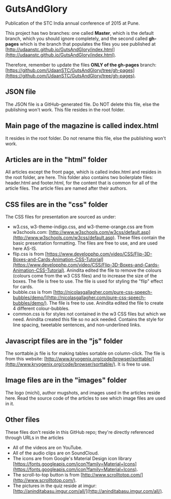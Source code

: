 # GutsAndGlory
Publication of the STC India annual conference of 2015 at Pune.

This project has two branches: one called **Master**, which is the default branch, which you should ignore completely, and the second called **gh-pages** which is the branch that populates the files you see published at [http://udaanstc.github.io/GutsAndGlory/index.html](http://udaanstc.github.io/GutsAndGlory/index.html).

Therefore, remember to update the files **ONLY of the gh-pages** branch: [https://github.com/UdaanSTC/GutsAndGlory/tree/gh-pages](https://github.com/UdaanSTC/GutsAndGlory/tree/gh-pages).

## JSON file
The JSON file is a GitHub-generated file. Do NOT delete this file, else the publishing won't work. This file resides in the root folder.

## Main page of the magazine is called index.html
It resides in the root folder. Do not rename this file, else the publishing won't work.

## Articles are in the "html" folder
All articles except the front page, which is called index.html and resides in the root folder, are here.
This folder also contains two boilerplate files: header.html and footer.html, for the content that is common for all of the article files.
The article files are named after their authors.

## CSS files are in the "css" folder
The CSS files for presentation are sourced as under:
- w3.css, w3-theme-indigo.css, and w3-theme-orange.css are from w3schools.com: [http://www.w3schools.com/w3css/default.asp](http://www.w3schools.com/w3css/default.asp). These files contain the basic presentation formatting. The files are free to use, and are used here AS-IS.
- flip.css is from [https://www.developphp.com/video/CSS/Flip-3D-Boxes-and-Cards-Animation-CSS-Tutorial](https://www.developphp.com/video/CSS/Flip-3D-Boxes-and-Cards-Animation-CSS-Tutorial). Anindita edited the file to remove the colours (colours come from the w3 CSS files) and to increase the size of the boxes. The file is free to use. The file is used for styling the "flip" effect for cards.
- bubble.css is from [http://nicolasgallagher.com/pure-css-speech-bubbles/demo/](http://nicolasgallagher.com/pure-css-speech-bubbles/demo/). The file is free to use. Anindita edited the file to create 4 different colour-bubbles.
- common.css is for styles not contained in the w3 CSS files but which we need. Anindita created this file so no ack needed. Contains the style for line spacing, tweetable sentences, and non-underlined links.

## Javascript files are in the "js" folder
The sorttable.js file is for making tables sortable on column-click. The file is from this website: [http://www.kryogenix.org/code/browser/sorttable/](http://www.kryogenix.org/code/browser/sorttable/). It is free to use.

## Image files are in the "images" folder
The logo (michi), author mugshots, and images used in the articles reside here. Read the source code of the articles to see which image files are used in it.

## Other files
These files don't reside in this GitHub repo; they're directly referenced through URLs in the articles
- All of the videos are on YouTube.
- All of the audio clips are on SoundCloud.
- The icons are from Google's Material Design icon library [https://fonts.googleapis.com/icon?family=Material+Icons](https://fonts.googleapis.com/icon?family=Material+Icons).
- The scroll-to-top button is from [http://www.scrolltotop.com/](http://www.scrolltotop.com/).
- The pictures in the quiz reside at imgur: [http://aninditabasu.imgur.com/all/](http://aninditabasu.imgur.com/all/).
